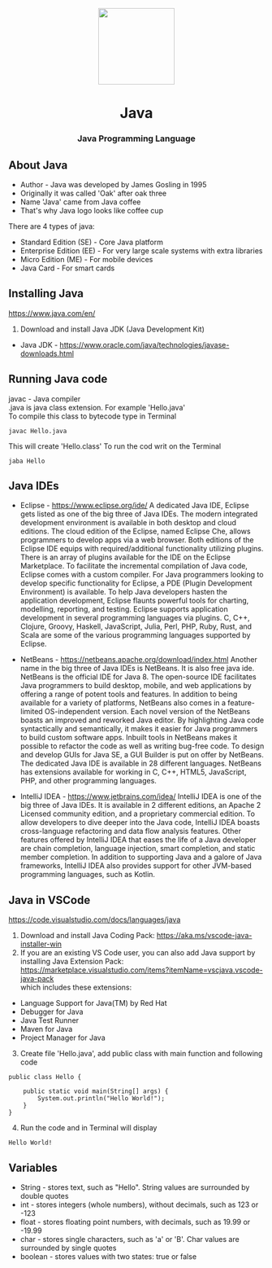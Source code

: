 <p align="center"><img src="https://user-images.githubusercontent.com/34022590/111512760-c3654d80-8758-11eb-99a6-982af6fa9e9c.png" width="150px"></p>

<h1 align="center">
    <strong>Java</strong>
</h1>
<h3 align="center">
    <p>Java Programming Language</p>
</h3>

## About Java
* Author    - Java was developed by James Gosling in 1995
* Originally it was called 'Oak' after oak three
* Name 'Java' came from Java coffee
* That's why Java logo looks like coffee cup

There are 4 types of java:
* Standard Edition (SE)   - Core Java platform
* Enterprise Edition (EE) - For very large scale systems with extra libraries
* Micro Edition (ME)      - For mobile devices
* Java Card               - For smart cards

## Installing Java
https://www.java.com/en/

1. Download and install Java JDK (Java Development Kit)
* Java JDK  - https://www.oracle.com/java/technologies/javase-downloads.html

## Running Java code
javac   - Java compiler\
.java is java class extension. For example 'Hello.java'\
To compile this class to bytecode type in Terminal
```
javac Hello.java
```
This will create 'Hello.class'
To run the cod writ on the Terminal
```
jaba Hello
```

## Java IDEs
* Eclipse         - https://www.eclipse.org/ide/
A dedicated Java IDE, Eclipse gets listed as one of the big three of Java IDEs. The modern integrated development environment is available in both desktop and cloud editions. The cloud edition of the Eclipse, named Eclipse Che, allows programmers to develop apps via a web browser.
Both editions of the Eclipse IDE equips with required/additional functionality utilizing plugins. There is an array of plugins available for the IDE on the Eclipse Marketplace. To facilitate the incremental compilation of Java code, Eclipse comes with a custom compiler.
For Java programmers looking to develop specific functionality for Eclipse, a PDE (Plugin Development Environment) is available. To help Java developers hasten the application development, Eclipse flaunts powerful tools for charting, modelling, reporting, and testing.
Eclipse supports application development in several programming languages via plugins. C, C++, Clojure, Groovy, Haskell, JavaScript, Julia, Perl, PHP, Ruby, Rust, and Scala are some of the various programming languages supported by Eclipse.

* NetBeans        - https://netbeans.apache.org/download/index.html
Another name in the big three of Java IDEs is NetBeans. It is also free java ide. NetBeans is the official IDE for Java 8. The open-source IDE facilitates Java programmers to build desktop, mobile, and web applications by offering a range of potent tools and features.
In addition to being available for a variety of platforms, NetBeans also comes in a feature-limited OS-independent version. Each novel version of the NetBeans boasts an improved and reworked Java editor.
By highlighting Java code syntactically and semantically, it makes it easier for Java programmers to build custom software apps. Inbuilt tools in NetBeans makes it possible to refactor the code as well as writing bug-free code.
To design and develop GUIs for Java SE, a GUI Builder is put on offer by NetBeans. The dedicated Java IDE is available in 28 different languages. NetBeans has extensions available for working in C, C++, HTML5, JavaScript, PHP, and other programming languages.

* IntelliJ IDEA   - https://www.jetbrains.com/idea/
IntelliJ IDEA is one of the big three of Java IDEs. It is available in 2 different editions, an Apache 2 Licensed community edition, and a proprietary commercial edition. To allow developers to dive deeper into the Java code, IntelliJ IDEA boasts cross-language refactoring and data flow analysis features.
Other features offered by IntelliJ IDEA that eases the life of a Java developer are chain completion, language injection, smart completion, and static member completion.
In addition to supporting Java and a galore of Java frameworks, IntelliJ IDEA also provides support for other JVM-based programming languages, such as Kotlin.

## Java in VSCode
https://code.visualstudio.com/docs/languages/java

1. Download and install Java Coding Pack: https://aka.ms/vscode-java-installer-win
2. If you are an existing VS Code user, you can also add Java support by installing Java Extension Pack:\
https://marketplace.visualstudio.com/items?itemName=vscjava.vscode-java-pack \
which includes these extensions:
*    Language Support for Java(TM) by Red Hat
*    Debugger for Java
*    Java Test Runner
*    Maven for Java
*    Project Manager for Java

3. Create file 'Hello.java', add public class with main function and following code
```
public class Hello {

    public static void main(String[] args) {
        System.out.println("Hello World!");
    }
}
```

4. Run the code and in Terminal will display
```
Hello World!
```

## Variables

* String - stores text, such as "Hello". String values are surrounded by double quotes
* int - stores integers (whole numbers), without decimals, such as 123 or -123
* float - stores floating point numbers, with decimals, such as 19.99 or -19.99
* char - stores single characters, such as 'a' or 'B'. Char values are surrounded by single quotes
* boolean - stores values with two states: true or false

